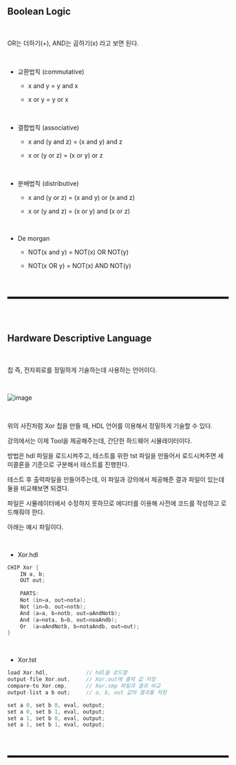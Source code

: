## Boolean Logic

<br>

OR는 더하기(+), AND는 곱하기(x) 라고 보면 된다.

<br>

+ 교환법칙 (commutative)
  + x and y = y and x
  
  + x or y = y or x

<br>

+ 결합법칙 (associative)
  + x and (y and z) = (x and y) and z

  + x or (y or z) = (x or y) or z

<br>

+ 분배법칙 (distributive)
  + x and (y or z) = (x and y) or (x and z)

  + x or (y and z) = (x or y) and (x or z)

<br>

+ De morgan
  + NOT(x and y) = NOT(x) OR NOT(y)
  
  + NOT(x OR y) = NOT(x) AND NOT(y) 

<br><br>
<hr style="border: 2px solid;">
<br><br>

## Hardware Descriptive Language

<br>

칩 즉, 전자회로를 정밀하게 기술하는데 사용하는 언어이다.

<br>

![image](https://user-images.githubusercontent.com/52172169/207237615-84f389e2-9053-4cad-9fd7-560a9a1b8e83.png)

<br>

위의 사진처럼 Xor 칩을 만들 때, HDL 언어를 이용해서 정밀하게 기술할 수 있다.

강의에서는 이제 Tool을 제공해주는데, 간단한 하드웨어 시뮬레이터이다.

방법은 hdl 파일을 로드시켜주고, 테스트를 위한 tst 파일을 만들어서 로드시켜주면 세미콜론을 기준으로 구분해서 테스트를 진행한다.

테스트 후 출력파일을 만들어주는데, 이 파일과 강의에서 제공해준 결과 파일이 있는데 둘을 비교해보면 되겠다.

파일은 시뮬레이터에서 수정하지 못하므로 에디터를 이용해 사전에 코드를 작성하고 로드해줘야 한다.

아래는 예시 파일이다.

<br>

+ Xor.hdl

```c
CHIP Xor {
	IN a, b;
	OUT out;
	
	PARTS:
	Not (in=a, out=nota);
	Not (in=b, out=notb);
	And (a=a, b=notb, out=aAndNotb);
	And (a=nota, b=b, out=noaAndb);
	Or  (a=aAndNotb, b=notaAndb, out=out);
}
```

<br>

+ Xor.tst

```c
load Xor.hdl,            // hdl을 로드함
output-file Xor.out,     // Xor.out에 출력 값 저장
compare-to Xor.cmp,      // Xor.cmp 파일과 결과 비교
output-list a b out;     // a, b, out 값의 결과를 저장

set a 0, set b 0, eval, output;
set a 0, set b 1, eval, output;
set a 1, set b 0, eval, output;
set a 1, set b 1, eval, output;
```


<br><br>
<hr style="border: 2px solid;">
<br><br>
